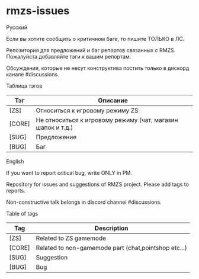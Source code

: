 # rmzs-issues

Русский

Если вы хотите сообщить о критичном баге, то пишите ТОЛЬКО в ЛС.

Репозитория для предложений и баг репортов связанных с RMZS. Пожалуйста добавляйте тэги к вашим репортам.

Обсуждения, которые не несут конструктива постить только в дискорд канале #discussions. 

Таблица тэгов

Тэг | Описание
------------ | -------------
[ZS]|Относиться к игровому режиму ZS
[CORE]|Не относиться к игровому режиму (чат, магазин шапок и т.д.)
[SUG]|Предложение
[BUG]|Баг


English

If you want to report critical bug, write ONLY in PM.

Repository for issues and suggestions of RMZS project. Please add tags to reports.

Non-constructive talk belongs in discord channel #discussions.

Table of tags

Tag | Description
------------ | -------------
[ZS]|Related to ZS gamemode
[CORE]|Related to non-gamemode part (chat,pointshop etc...)
[SUG]|Suggestion
[BUG]|Bug

